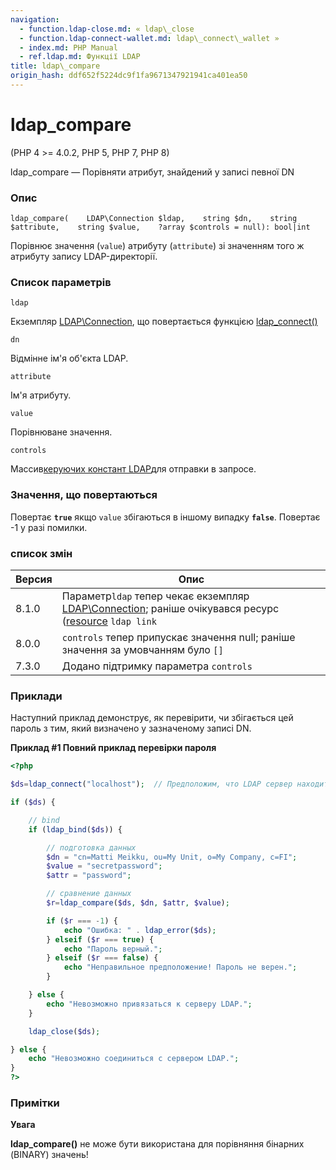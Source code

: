 ```yaml
---
navigation:
  - function.ldap-close.md: « ldap\_close
  - function.ldap-connect-wallet.md: ldap\_connect\_wallet »
  - index.md: PHP Manual
  - ref.ldap.md: Функції LDAP
title: ldap\_compare
origin_hash: ddf652f5224dc9f1fa9671347921941ca401ea50
---
```

# ldap\_compare

(PHP 4 >= 4.0.2, PHP 5, PHP 7, PHP 8)

ldap\_compare — Порівняти атрибут, знайдений у записі певної DN

### Опис

```methodsynopsis
ldap_compare(    LDAP\Connection $ldap,    string $dn,    string $attribute,    string $value,    ?array $controls = null): bool|int
```

Порівнює значення (`value`) атрибуту (`attribute`) зі значенням того ж атрибуту запису LDAP-директорії.

### Список параметрів

`ldap`

Екземпляр [LDAP\\Connection](class.ldap-connection.md), що повертається функцією [ldap\_connect()](function.ldap-connect.md)

`dn`

Відмінне ім'я об'єкта LDAP.

`attribute`

Ім'я атрибуту.

`value`

Порівнюване значення.

`controls`

Массив[керуючих констант LDAP](ldap.controls.md)для отправки в запросе.

### Значення, що повертаються

Повертає **`true`** якщо `value` збігаються в іншому випадку **`false`**. Повертає -1 у разі помилки.

### список змін

| Версия | Опис |
| --- | --- |
| 8.1.0 | Параметр`ldap` тепер чекає екземпляр [LDAP\\Connection](class.ldap-connection.md); раніше очікувався ресурс ([resource](language.types.resource.md) `ldap link` |
| 8.0.0 | `controls` тепер припускає значення null; раніше значення за умовчанням було `[]` |
| 7.3.0 | Додано підтримку параметра `controls` |

### Приклади

Наступний приклад демонструє, як перевірити, чи збігається цей пароль з тим, який визначено у зазначеному записі DN.

**Приклад #1 Повний приклад перевірки пароля**

```php
<?php

$ds=ldap_connect("localhost");  // Предположим, что LDAP сервер находится по этому адресу

if ($ds) {

    // bind
    if (ldap_bind($ds)) {

        // подготовка данных
        $dn = "cn=Matti Meikku, ou=My Unit, o=My Company, c=FI";
        $value = "secretpassword";
        $attr = "password";

        // сравнение данных
        $r=ldap_compare($ds, $dn, $attr, $value);

        if ($r === -1) {
            echo "Ошибка: " . ldap_error($ds);
        } elseif ($r === true) {
            echo "Пароль верный.";
        } elseif ($r === false) {
            echo "Неправильное предположение! Пароль не верен.";
        }

    } else {
        echo "Невозможно привязаться к серверу LDAP.";
    }

    ldap_close($ds);

} else {
    echo "Невозможно соединиться с сервером LDAP.";
}
?>
```

### Примітки

**Увага**

**ldap\_compare()** не може бути використана для порівняння бінарних (BINARY) значень!
